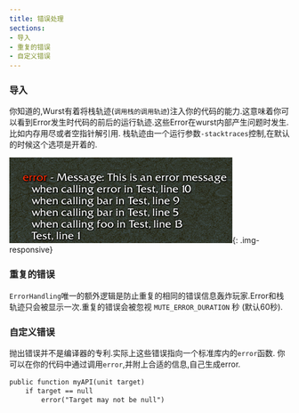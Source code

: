 ```yaml
---
title: 错误处理
sections:
- 导入
- 重复的错误
- 自定义错误
---
```


### 导入
你知道的,Wurst有着将栈轨迹(`调用栈的调用轨迹`)注入你的代码的能力.这意味着你可以看到Error发生时代码的前后的运行轨迹.这些Error在wurst内部产生问题时发生.比如内存用尽或者空指针解引用.
栈轨迹由一个运行参数`-stacktraces`控制,在默认的时候这个选项是开着的.

![](/assets/images/blog/bestof9/stacktrace.png){: .img-responsive}

### 重复的错误
`ErrorHandling`唯一的额外逻辑是防止重复的相同的错误信息轰炸玩家.Error和栈轨迹只会被显示一次.重复的错误会被忽视
`MUTE_ERROR_DURATION` 秒 (默认60秒).

### 自定义错误
抛出错误并不是编译器的专利.实际上这些错误指向一个标准库内的`error`函数.
你可以在你的代码中通过调用`error`,并附上合适的信息,自己生成error.

```wurst
public function myAPI(unit target)
	if target == null
		error("Target may not be null")
```
